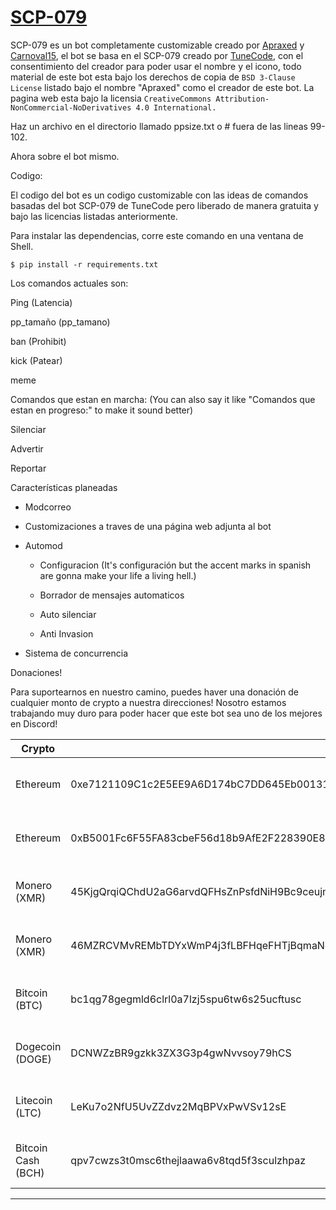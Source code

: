 # [SCP-079](https://discord.gg/xDJQR58vgf)

SCP-079 es un bot completamente customizable creado por [Apraxed](https://github.com/Apraxed) y [Carnoval15](https://github.com/Carnoval15), el bot se basa en el SCP-079 creado por [TuneCode](https://discord.gg/gQxnsdqScw), con el consentimiento del creador para poder usar el nombre y el icono, todo material de este bot esta bajo los derechos de copia de `BSD 3-Clause License` listado bajo el nombre "Apraxed" como el creador de este bot. La pagina web esta bajo la licensia `CreativeCommons Attribution-NonCommercial-NoDerivatives 4.0 International.`

Haz un archivo en el directorio llamado ppsize.txt o # fuera de las lineas 99-102.

Ahora sobre el bot mismo.

Codigo:

El codigo del bot es un codigo customizable con las ideas de comandos basadas del bot SCP-079 de TuneCode pero liberado de manera gratuita y bajo las licencias listadas anteriormente.

Para instalar las dependencias, corre este comando en una ventana de Shell.

`$ pip install -r requirements.txt`

Los comandos actuales son:

Ping (Latencia)

pp_tamaño (pp_tamano)

ban (Prohibit)

kick (Patear)

meme

Comandos que estan en marcha: (You can also say it like "Comandos que estan en progreso:" to make it sound better)

Silenciar

Advertir

Reportar

Características planeadas

- Modcorreo

- Customizaciones a traves de una página web adjunta al bot

- Automod

     - Configuracion (It's configuración but the accent marks in spanish are gonna make your life a living hell.)

     - Borrador de mensajes automaticos

     - Auto silenciar

     - Anti Invasion

- Sistema de concurrencia

Donaciones!

Para suportearnos en nuestro camino, puedes haver una donación de cualquier monto de crypto a nuestra direcciones! Nosotro estamos trabajando muy duro para poder hacer que este bot sea uno de los mejores en Discord!

| Crypto            | Adress      | receiver    |
| ------------------| ----------- | ----------- |
| Ethereum          | 0xe7121109C1c2E5EE9A6D174bC7DD645Eb0013144      | Apraxed (Lead developer, Owner) |
| Ethereum          | 0xB5001Fc6F55FA83cbeF56d18b9AfE2F228390E84       | Carnoval (Developer, Co-Owner)  |
| Monero (XMR)      | 45KjgQrqiQChdU2aG6arvdQFHsZnPsfdNiH9Bc9ceujm7ikoHHrGFdtbjpZp6DurroYp3fGfFVpnATEcyrLiByoSDdJqkar       | Apraxed (Lead developer, Owner) |
| Monero (XMR)      | 46MZRCVMvREMbTDYxWmP4j3fLBFHqeFHTjBqmaNq1KGQ46cWoFta6W21VGA7Th2KoTgAkdbMexeQFPLggCr9bJ9o6dNrrKU       | Carnoval (Developer, Co-Owner) |
| Bitcoin (BTC)     | bc1qg78gegmld6clrl0a7lzj5spu6tw6s25ucftusc      | Apraxed (Lead Developer, Owner) |
| Dogecoin (DOGE)   | DCNWZzBR9gzkk3ZX3G3p4gwNvvsoy79hCS            | Apraxed (Lead Developer, Owner) |
| Litecoin (LTC)    | LeKu7o2NfU5UvZZdvz2MqBPVxPwVSv12sE            | Apraxed (Lead Developer, Owner) |
| Bitcoin Cash (BCH)| qpv7cwzs3t0msc6thejlaawa6v8tqd5f3sculzhpaz | Apraxed (Lead Developer, Owner) |
----------------------------------------------------------------------------------------------------------------------------------------------------------
